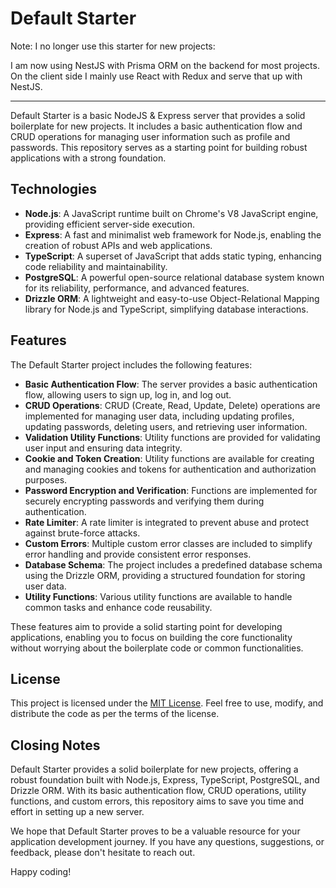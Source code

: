 # Default Starter

Note: I no longer use this starter for new projects:

I am now using NestJS with Prisma ORM on the backend for most projects. <br>
On the client side I mainly use React with Redux and serve that up with NestJS.

---

Default Starter is a basic NodeJS & Express server that provides a solid boilerplate for new projects. It includes a basic authentication flow and CRUD operations for managing user information such as profile and passwords. This repository serves as a starting point for building robust applications with a strong foundation.

## Technologies

- **Node.js**: A JavaScript runtime built on Chrome's V8 JavaScript engine, providing efficient server-side execution.
- **Express**: A fast and minimalist web framework for Node.js, enabling the creation of robust APIs and web applications.
- **TypeScript**: A superset of JavaScript that adds static typing, enhancing code reliability and maintainability.
- **PostgreSQL**: A powerful open-source relational database system known for its reliability, performance, and advanced features.
- **Drizzle ORM**: A lightweight and easy-to-use Object-Relational Mapping library for Node.js and TypeScript, simplifying database interactions.

## Features

The Default Starter project includes the following features:

- **Basic Authentication Flow**: The server provides a basic authentication flow, allowing users to sign up, log in, and log out.
- **CRUD Operations**: CRUD (Create, Read, Update, Delete) operations are implemented for managing user data, including updating profiles, updating passwords, deleting users, and retrieving user information.
- **Validation Utility Functions**: Utility functions are provided for validating user input and ensuring data integrity.
- **Cookie and Token Creation**: Utility functions are available for creating and managing cookies and tokens for authentication and authorization purposes.
- **Password Encryption and Verification**: Functions are implemented for securely encrypting passwords and verifying them during authentication.
- **Rate Limiter**: A rate limiter is integrated to prevent abuse and protect against brute-force attacks.
- **Custom Errors**: Multiple custom error classes are included to simplify error handling and provide consistent error responses.
- **Database Schema**: The project includes a predefined database schema using the Drizzle ORM, providing a structured foundation for storing user data.
- **Utility Functions**: Various utility functions are available to handle common tasks and enhance code reusability.

These features aim to provide a solid starting point for developing applications, enabling you to focus on building the core functionality without worrying about the boilerplate code or common functionalities.

## License

This project is licensed under the [MIT License](LICENSE). Feel free to use, modify, and distribute the code as per the terms of the license.

## Closing Notes

Default Starter provides a solid boilerplate for new projects, offering a robust foundation built with Node.js, Express, TypeScript, PostgreSQL, and Drizzle ORM. With its basic authentication flow, CRUD operations, utility functions, and custom errors, this repository aims to save you time and effort in setting up a new server.

We hope that Default Starter proves to be a valuable resource for your application development journey. If you have any questions, suggestions, or feedback, please don't hesitate to reach out.

Happy coding!

